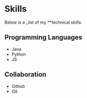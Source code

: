 # Skills

Below is a _list of my **technical skills:

## Programming Languages
- Java
- Python
- JS

## Collaboration
- Github
- Git
